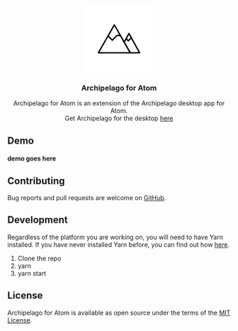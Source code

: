 <p align="center">
  <a href="https://github.com/npezza93/archipelago-atom">
    <img src="https://github.com/npezza93/archipelago-atom/blob/master/.github/logo.png" width="150">
  </a>

  <h3 align="center">Archipelago for Atom</h3>

  <p align="center">
    Archipelago for Atom is an extension of the Archipelago desktop app for Atom.
    <br>
    Get Archipelago for the desktop <a href="https://github.com/npezza93/archipelago">here</a>
  </p>
</p>

## Demo

#### demo goes here
<!-- ![Screenshot](https://raw.githubusercontent.com/npezza93/archipelago/master/.github/screenshot.png) -->

## Contributing
Bug reports and pull requests are welcome on [GitHub](https://github.com/npezza93/archipelago-atom).

## Development
Regardless of the platform you are working on, you will need to have Yarn installed. If you have never installed Yarn before, you can find out how [here](https://yarnpkg.com/en/docs/install).

1.  Clone the repo
1.  yarn
1.  yarn start

## License

Archipelago for Atom is available as open source under the terms of the [MIT License](http://opensource.org/licenses/MIT).
